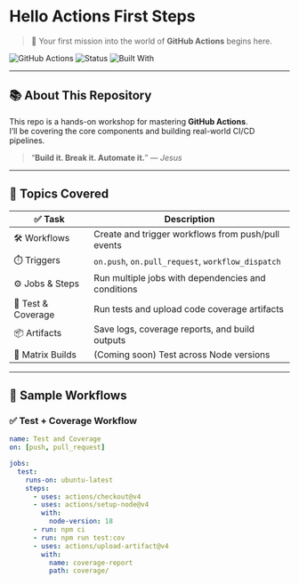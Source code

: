 # Hello Actions First Steps

> 🚀 Your first mission into the world of **GitHub Actions** begins here.

![GitHub Actions](https://img.shields.io/badge/GitHub%20Actions-CI/CD-blue?style=for-the-badge&logo=githubactions&logoColor=white)
![Status](https://img.shields.io/badge/status-WORKING-IN--PROGRESS-yellow?style=for-the-badge)
![Built With](https://img.shields.io/badge/Built%20With-NestJS-blueviolet?style=for-the-badge&logo=nestjs)

---

## 📚 About This Repository

This repo is a hands-on workshop for mastering **GitHub Actions**.  
I’ll be covering the core components and building real-world CI/CD pipelines.

> “**Build it. Break it. Automate it.**” — _Jesus_

---

## 🧩 Topics Covered

| ✅ Task | Description |
|-------|-------------|
| 🛠️ Workflows | Create and trigger workflows from push/pull events |
| ⏱️ Triggers | `on.push`, `on.pull_request`, `workflow_dispatch` |
| ⚙️ Jobs & Steps | Run multiple jobs with dependencies and conditions |
| 🧪 Test & Coverage | Run tests and upload code coverage artifacts |
| 📦 Artifacts | Save logs, coverage reports, and build outputs |
| 🧰 Matrix Builds | (Coming soon) Test across Node versions |

---

## 🧪 Sample Workflows

### ✅ Test + Coverage Workflow

```yaml
name: Test and Coverage
on: [push, pull_request]

jobs:
  test:
    runs-on: ubuntu-latest
    steps:
      - uses: actions/checkout@v4
      - uses: actions/setup-node@v4
        with:
          node-version: 18
      - run: npm ci
      - run: npm run test:cov
      - uses: actions/upload-artifact@v4
        with:
          name: coverage-report
          path: coverage/
